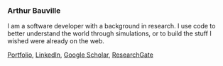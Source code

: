 ### Arthur Bauville

I am a software developer with a background in research. I use code to better understand the world through simulations, or to build the stuff I wished were already on the web.

<!-- 
![Anurag's github stats](https://github-readme-stats.vercel.app/api/top-langs/?username=abauville&layout=compact&theme=default&hide=makefile&hide_border=true)<br/> -->
<!-- ![Top Langs](https://github-readme-stats.vercel.app/api?username=abauville&count_private=true&include_all_commits=true&hide_rank=true&theme=default&hide=stars,prs,issues,contribs&show_icons=true&hide_border=true&hide_title=true) -->

[Portfolio](https://abauville.github.io/blog/), [LinkedIn](https://www.linkedin.com/in/arthur-bauville-a734871ba/), [Google Scholar](https://scholar.google.com/citations?user=ebIAXVwAAAAJ&hl=en), [ResearchGate](https://www.researchgate.net/profile/Arthur-Bauville)

<!--
**abauville/abauville** is a ✨ _special_ ✨ repository because its `README.md` (this file) appears on your GitHub profile.

Here are some ideas to get you started:

- 🔭 I’m currently working on ...
- 🌱 I’m currently learning ...
- 👯 I’m looking to collaborate on ...
- 🤔 I’m looking for help with ...
- 💬 Ask me about ...
- 📫 How to reach me: ...
- 😄 Pronouns: ...
- ⚡ Fun fact: ...
-->
